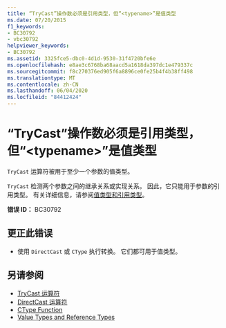 ```yaml
---
title: “TryCast”操作数必须是引用类型，但“<typename>”是值类型
ms.date: 07/20/2015
f1_keywords:
- BC30792
- vbc30792
helpviewer_keywords:
- BC30792
ms.assetid: 3325fce5-dbc0-4d1d-9530-31f4720bfe6e
ms.openlocfilehash: e8ae3c6768ba68aacd5a1618da397dc1e479337c
ms.sourcegitcommit: f8c270376ed905f6a8896ce0fe25b4f4b38ff498
ms.translationtype: MT
ms.contentlocale: zh-CN
ms.lasthandoff: 06/04/2020
ms.locfileid: "84412424"
---
```

# <a name="trycast-operand-must-be-reference-type-but-typename-is-a-value-type"></a>“TryCast”操作数必须是引用类型，但“\<typename>”是值类型
`TryCast` 运算符被用于至少一个参数的值类型。  
  
 `TryCast` 检测两个参数之间的继承关系或实现关系。 因此，它只能用于参数的引用类型。 有关详细信息，请参阅[值类型和引用类型](../programming-guide/language-features/data-types/value-types-and-reference-types.md)。  
  
 **错误 ID：** BC30792  
  
## <a name="to-correct-this-error"></a>更正此错误  
  
- 使用 `DirectCast` 或 `CType` 执行转换。 它们都可用于值类型。  
  
## <a name="see-also"></a>另请参阅

- [TryCast 运算符](../language-reference/operators/trycast-operator.md)
- [DirectCast 运算符](../language-reference/operators/directcast-operator.md)
- [CType Function](../language-reference/functions/ctype-function.md)
- [Value Types and Reference Types](../programming-guide/language-features/data-types/value-types-and-reference-types.md)
